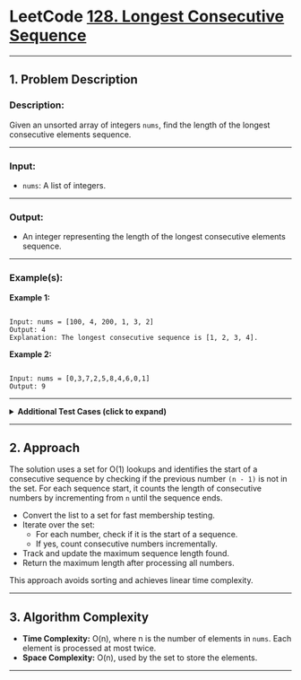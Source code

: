 # LeetCode [128. Longest Consecutive Sequence](https://leetcode.com/problems/longest-consecutive-sequence/description/)

---

## 1. Problem Description

### Description:
Given an unsorted array of integers `nums`, find the length of the longest consecutive elements sequence.

---

### Input:
- `nums`: A list of integers.

---

### Output:
- An integer representing the length of the longest consecutive elements sequence.

---

### Example(s):
**Example 1:**
```

Input: nums = [100, 4, 200, 1, 3, 2]
Output: 4
Explanation: The longest consecutive sequence is [1, 2, 3, 4].

```

**Example 2:**
```

Input: nums = [0,3,7,2,5,8,4,6,0,1]
Output: 9

```

---

<details>
<summary><strong>Additional Test Cases (click to expand)</strong></summary>

**Test Case 1:**
```

Input: nums = []
Output: 0
Explanation: Empty list has no consecutive sequence.

```

**Test Case 2:**
```

Input: nums = [10]
Output: 1
Explanation: Single element sequence.

```

</details>

---

## 2. Approach

The solution uses a set for O(1) lookups and identifies the start of a consecutive sequence by checking if the previous number `(n - 1)` is not in the set. For each sequence start, it counts the length of consecutive numbers by incrementing from `n` until the sequence ends.

- Convert the list to a set for fast membership testing.
- Iterate over the set:
  - For each number, check if it is the start of a sequence.
  - If yes, count consecutive numbers incrementally.
- Track and update the maximum sequence length found.
- Return the maximum length after processing all numbers.

This approach avoids sorting and achieves linear time complexity.

---

## 3. Algorithm Complexity

- **Time Complexity:** O(n), where n is the number of elements in `nums`. Each element is processed at most twice.
- **Space Complexity:** O(n), used by the set to store the elements.

---